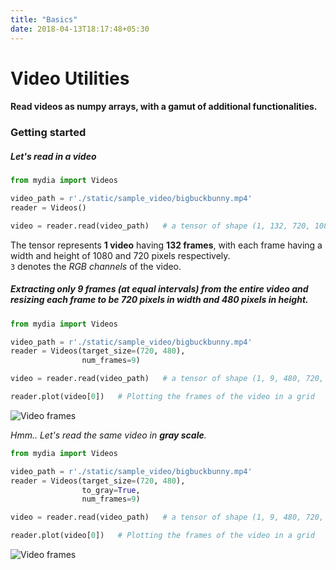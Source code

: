 ```yaml
---
title: "Basics"
date: 2018-04-13T18:17:48+05:30
---
```


# Video Utilities

#### Read videos as numpy arrays, with a gamut of additional functionalities.

### Getting started

##### *Let's read in a video*

```python
from mydia import Videos

video_path = r'./static/sample_video/bigbuckbunny.mp4'
reader = Videos()

video = reader.read(video_path)   # a tensor of shape (1, 132, 720, 1080, 3)
```

The tensor represents **1 video** having **132 frames**, with each frame having a width and height of 1080 and 720 pixels respectively.  
`3` denotes the *RGB channels* of the video.

##### *Extracting only 9 frames (at equal intervals) from the entire video and resizing each frame to be 720 pixels in width and 480 pixels in height.*

```python
from mydia import Videos

video_path = r'./static/sample_video/bigbuckbunny.mp4'
reader = Videos(target_size=(720, 480), 
                num_frames=9)

video = reader.read(video_path)   # a tensor of shape (1, 9, 480, 720, 3)

reader.plot(video[0])   # Plotting the frames of the video in a grid
```

![Video frames](https://github.com/MrinalJain17/Mydia/tree/master/static/images/video_frames.PNG)

*Hmm.. Let's read the same video in __gray scale__.*

```python
from mydia import Videos

video_path = r'./static/sample_video/bigbuckbunny.mp4'
reader = Videos(target_size=(720, 480), 
                to_gray=True, 
                num_frames=9)

video = reader.read(video_path)   # a tensor of shape (1, 9, 480, 720, 1)

reader.plot(video[0])   # Plotting the frames of the video in a grid
```

![Video frames](https://github.com/MrinalJain17/Mydia/tree/master/static/images/video_frames_gray.PNG)